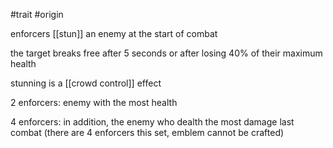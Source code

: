 #trait
#origin

enforcers [[stun]] an enemy at the start of combat

the target breaks free after 5 seconds or after losing 40% of their maximum health

stunning is a [[crowd control]] effect

2 enforcers: enemy with the most health

4 enforcers: in addition, the enemy who dealth the most damage last combat (there are 4 enforcers this set, emblem cannot be crafted)